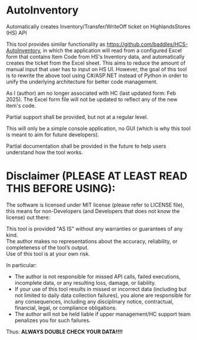 # AutoInventory
Automatically creates Inventory/Transfer/WriteOff ticket on HighlandsStores (HS) API

This tool provides similar functionality as https://github.com/baddles/HCS-AutoInventory, in which the application will read from a configured Excel form that contains Item Code from HS's Inventory data, and automatically creates the ticket from the Excel sheet. This aims to reduce the amount of manual input that user has to input on HS UI. However, the goal of this tool is to rewrite the above tool using C#/ASP.NET instead of Python in order to unify the underlying architecture for better code management.

As I (author) am no longer associated with HC (last updated form: Feb 2025). The Excel form file will not be updated to reflect any of the new item's code. 

Partial support shall be provided, but not at a regular level.

This will only be a simple console application, no GUI (which is why this tool is meant to aim for future developers).

Partial documentation shall be provided in the future to help users understand how the tool works.

# Disclaimer (PLEASE AT LEAST READ THIS BEFORE USING):

The software is licensed under MIT license (please refer to LICENSE file), this means for non-Developers (and Developers that does not know the license) out there:

This tool is provided "AS IS" without any warranties or guarantees of any kind.  
The author makes no representations about the accuracy, reliability, or completeness of the tool’s output.  
Use of this tool is at your own risk.

In particular:
- The author is not responsible for missed API calls, failed executions, incomplete data, or any resulting loss, damage, or liability.  
- If your use of this tool results in missed or incorrect data (including but not limited to daily data collection failures), you alone are responsible for any consequences, including any disciplinary notice, contractual, financial, legal, or compliance obligations.
- The author will not be held liable if upper management/HC support team penalizes you for such failures.

Thus: **ALWAYS DOUBLE CHECK YOUR DATA!!!!**
